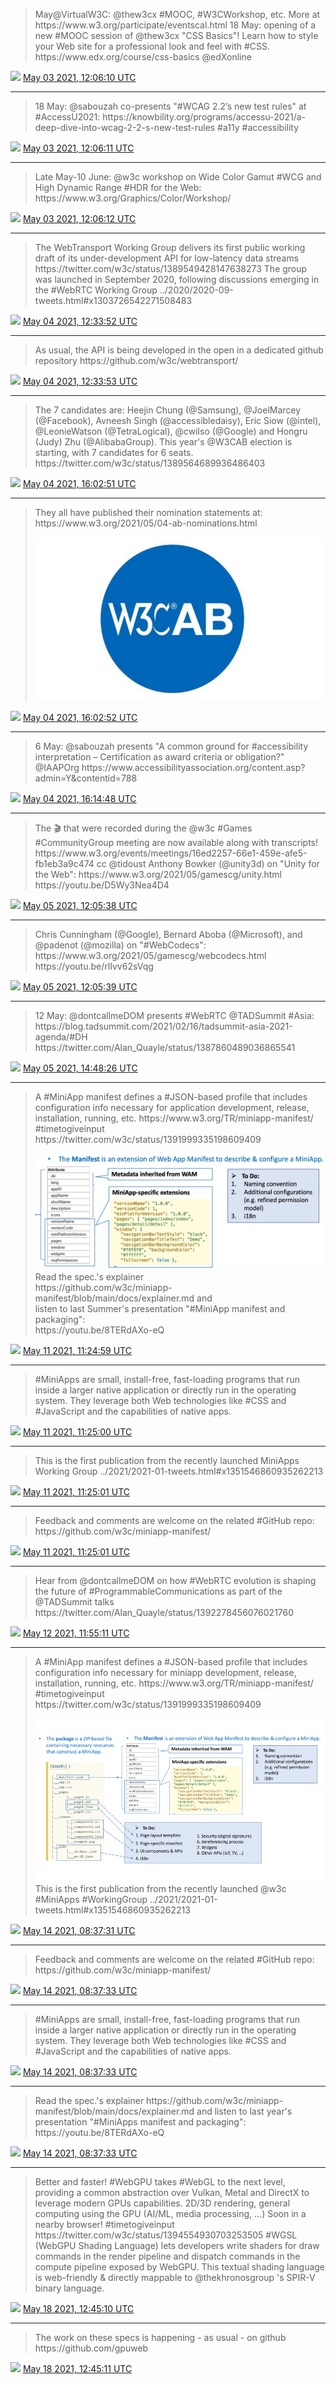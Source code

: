 > May@VirtualW3C: @thew3cx \#MOOC, \#W3CWorkshop, etc\. More at https://www\.w3\.org/participate/eventscal\.html
> 18 May: opening of a new \#MOOC session of @thew3cx "CSS Basics"\! Learn how to style your Web site for a professional look and feel with \#CSS\.   
> https://www\.edx\.org/course/css\-basics @edXonline

<img src="../media/tweet.ico" width="12" /> [May 03 2021, 12:06:10 UTC](https://twitter.com/w3cdevs/status/1389189539131011078)

----

> 18 May: @sabouzah co\-presents "\#WCAG 2\.2’s new test rules" at \#AccessU2021: https://knowbility\.org/programs/accessu\-2021/a\-deep\-dive\-into\-wcag\-2\-2\-s\-new\-test\-rules \#a11y \#accessibility

<img src="../media/tweet.ico" width="12" /> [May 03 2021, 12:06:11 UTC](https://twitter.com/w3cdevs/status/1389189543065161728)

----

> Late May\-10 June: @w3c workshop on Wide Color Gamut \#WCG and High Dynamic Range \#HDR for the Web: https://www\.w3\.org/Graphics/Color/Workshop/

<img src="../media/tweet.ico" width="12" /> [May 03 2021, 12:06:12 UTC](https://twitter.com/w3cdevs/status/1389189545032290305)

----

> The WebTransport Working Group delivers its first public working draft of its under\-development API for low\-latency data streams https://twitter\.com/w3c/status/1389549428147638273
> The group was launched in September 2020, following discussions emerging in the \#WebRTC Working Group \.\./2020/2020\-09\-tweets\.html\#x1303726542271508483

<img src="../media/tweet.ico" width="12" /> [May 04 2021, 12:33:52 UTC](https://twitter.com/w3cdevs/status/1389558898525343745)

----

> As usual, the API is being developed in the open in a dedicated github repository https://github\.com/w3c/webtransport/

<img src="../media/tweet.ico" width="12" /> [May 04 2021, 12:33:53 UTC](https://twitter.com/w3cdevs/status/1389558902623178753)

----

> The 7 candidates are: Heejin Chung \(@Samsung\), @JoelMarcey \(@Facebook\), Avneesh Singh \(@accessibledaisy\), Eric Siow \(@intel\), @LeonieWatson \(@TetraLogical\), @cwilso \(@Google\) and Hongru \(Judy\) Zhu \(@AlibabaGroup\)\.
> This year's @W3CAB election is starting, with 7 candidates for 6 seats\. https://twitter\.com/w3c/status/1389564689936486403

<img src="../media/tweet.ico" width="12" /> [May 04 2021, 16:02:51 UTC](https://twitter.com/w3cdevs/status/1389611491511488519)

----

> They all have published their nomination statements at: https://www\.w3\.org/2021/05/04\-ab\-nominations\.html 
> 
> ![](../media/1389611494090977283-E0jkKvWXMAIL6O7.png)

<img src="../media/tweet.ico" width="12" /> [May 04 2021, 16:02:52 UTC](https://twitter.com/w3cdevs/status/1389611494090977283)

----

> 6 May: @sabouzah presents "A common ground for \#accessibility interpretation – Certification as award criteria or obligation?" @IAAPOrg https://www\.accessibilityassociation\.org/content\.asp?admin\=Y&contentid\=788

<img src="../media/tweet.ico" width="12" /> [May 04 2021, 16:14:48 UTC](https://twitter.com/w3cdevs/status/1389614495367061510)

----

> The 🎬 that were recorded during the @w3c \#Games \#CommunityGroup meeting are now available along with transcripts\! https://www\.w3\.org/events/meetings/16ed2257\-66e1\-459e\-afe5\-fb1eb3a9c474 cc @tidoust
> Anthony Bowker \(@unity3d\) on "Unity for the Web": https://www\.w3\.org/2021/05/gamescg/unity\.html  
> https://youtu\.be/D5Wy3Nea4D4

<img src="../media/tweet.ico" width="12" /> [May 05 2021, 12:05:38 UTC](https://twitter.com/w3cdevs/status/1389914181932048385)

----

> Chris Cunningham \(@Google\), Bernard Aboba \(@Microsoft\), and @padenot \(@mozilla\) on "\#WebCodecs": https://www\.w3\.org/2021/05/gamescg/webcodecs\.html  
> https://youtu\.be/rlIvv62sVqg

<img src="../media/tweet.ico" width="12" /> [May 05 2021, 12:05:39 UTC](https://twitter.com/w3cdevs/status/1389914185266614273)

----

> 12 May: @dontcallmeDOM presents \#WebRTC @TADSummit \#Asia: https://blog\.tadsummit\.com/2021/02/16/tadsummit\-asia\-2021\-agenda/\#DH  
> https://twitter\.com/Alan\_Quayle/status/1387860489036865541

<img src="../media/tweet.ico" width="12" /> [May 05 2021, 14:48:26 UTC](https://twitter.com/w3cdevs/status/1389955151864160259)

----

> A \#MiniApp manifest defines a \#JSON\-based profile that includes configuration info necessary for application development, release, installation, running, etc\. https://www\.w3\.org/TR/miniapp\-manifest/ \#timetogiveinput https://twitter\.com/w3c/status/1391999335198609409 
> 
> ![](../media/1392078278542954499-E1GnHsCX0AAuC1g.jpg)
> Read the spec\.'s explainer  
> https://github\.com/w3c/miniapp\-manifest/blob/main/docs/explainer\.md and  
> listen to last Summer's presentation "\#MiniApp manifest and packaging":  
> https://youtu\.be/8TERdAXo\-eQ

<img src="../media/tweet.ico" width="12" /> [May 11 2021, 11:24:59 UTC](https://twitter.com/w3cdevs/status/1392078278542954499)

----

> \#MiniApps are small, install\-free, fast\-loading programs that run inside a larger native application or directly run in the operating system\. They leverage both Web technologies like \#CSS and \#JavaScript and the capabilities of native apps\.

<img src="../media/tweet.ico" width="12" /> [May 11 2021, 11:25:00 UTC](https://twitter.com/w3cdevs/status/1392078283425071114)

----

> This is the first publication from the recently launched MiniApps Working Group \.\./2021/2021\-01\-tweets\.html\#x1351546860935262213

<img src="../media/tweet.ico" width="12" /> [May 11 2021, 11:25:01 UTC](https://twitter.com/w3cdevs/status/1392078286583472131)

----

> Feedback and comments are welcome on the related \#GitHub repo:  
> https://github\.com/w3c/miniapp\-manifest/

<img src="../media/tweet.ico" width="12" /> [May 11 2021, 11:25:01 UTC](https://twitter.com/w3cdevs/status/1392078284876304385)

----

> Hear from @dontcallmeDOM  on how \#WebRTC evolution is shaping the future of \#ProgrammableCommunications as part of the @TADSummit talks https://twitter\.com/Alan\_Quayle/status/1392278456076021760

<img src="../media/tweet.ico" width="12" /> [May 12 2021, 11:55:11 UTC](https://twitter.com/w3cdevs/status/1392448264436387842)

----

> A \#MiniApp manifest defines a \#JSON\-based profile that includes configuration info necessary for miniapp development, release, installation, running, etc\. https://www\.w3\.org/TR/miniapp\-manifest/ \#timetogiveinput https://twitter\.com/w3c/status/1391999335198609409 
> 
> ![](../media/1393123298150649860-E1Vdz40XMAIcdYJ.png)
> This is the first publication from the recently launched @w3c \#MiniApps \#WorkingGroup \.\./2021/2021\-01\-tweets\.html\#x1351546860935262213

<img src="../media/tweet.ico" width="12" /> [May 14 2021, 08:37:31 UTC](https://twitter.com/w3cdevs/status/1393123298150649860)

----

> Feedback and comments are welcome on the related \#GitHub repo: https://github\.com/w3c/miniapp\-manifest/

<img src="../media/tweet.ico" width="12" /> [May 14 2021, 08:37:33 UTC](https://twitter.com/w3cdevs/status/1393123306237218824)

----

> \#MiniApps are small, install\-free, fast\-loading programs that run inside a larger native application or directly run in the operating system\. They leverage both Web technologies like \#CSS and \#JavaScript and the capabilities of native apps\.

<img src="../media/tweet.ico" width="12" /> [May 14 2021, 08:37:33 UTC](https://twitter.com/w3cdevs/status/1393123304618266631)

----

> Read the spec\.'s explainer https://github\.com/w3c/miniapp\-manifest/blob/main/docs/explainer\.md and listen to last year's presentation "\#MiniApps manifest and packaging": https://youtu\.be/8TERdAXo\-eQ

<img src="../media/tweet.ico" width="12" /> [May 14 2021, 08:37:33 UTC](https://twitter.com/w3cdevs/status/1393123303037018113)

----

> Better and faster\! \#WebGPU takes \#WebGL to the next level, providing a common abstraction over Vulkan, Metal and DirectX to leverage modern GPUs capabilities\. 2D/3D rendering, general computing using the GPU \(AI/ML, media processing, …\) Soon in a nearby browser\! \#timetogiveinput https://twitter\.com/w3c/status/1394554930703253505
> \#WGSL \(WebGPU Shading Language\) lets developers write shaders for draw commands in the render pipeline and dispatch commands in the compute pipeline exposed by WebGPU\. This textual shading language is web\-friendly &amp; directly mappable to @thekhronosgroup 's SPIR\-V binary language\.

<img src="../media/tweet.ico" width="12" /> [May 18 2021, 12:45:10 UTC](https://twitter.com/w3cdevs/status/1394635172247703552)

----

> The work on these specs is happening \- as usual \- on github https://github\.com/gpuweb

<img src="../media/tweet.ico" width="12" /> [May 18 2021, 12:45:11 UTC](https://twitter.com/w3cdevs/status/1394635175930257411)